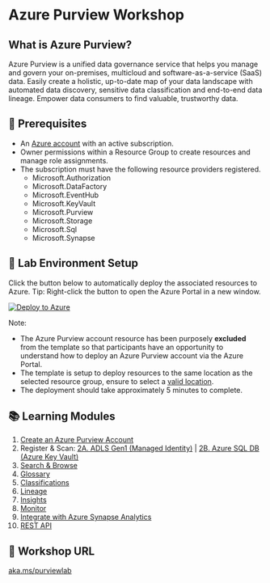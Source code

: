 # Azure Purview Workshop

## What is Azure Purview?

Azure Purview is a unified data governance service that helps you manage and govern your on-premises, multicloud and software-as-a-service (SaaS) data. Easily create a holistic, up-to-date map of your data landscape with automated data discovery, sensitive data classification and end-to-end data lineage. Empower data consumers to find valuable, trustworthy data.

## :thinking: Prerequisites

* An [Azure account](https://azure.microsoft.com/en-us/free/) with an active subscription.
* Owner permissions within a Resource Group to create resources and manage role assignments.
* The subscription must have the following resource providers registered.
    * Microsoft.Authorization
    * Microsoft.DataFactory
    * Microsoft.EventHub
    * Microsoft.KeyVault
    * Microsoft.Purview
    * Microsoft.Storage
    * Microsoft.Sql
    * Microsoft.Synapse
    


## :test_tube: Lab Environment Setup

Click the button below to automatically deploy the associated resources to Azure. Tip: Right-click the button to open the Azure Portal in a new window.

[![Deploy to Azure](https://aka.ms/deploytoazurebutton)](https://portal.azure.com/#create/Microsoft.Template/uri/https%3A%2F%2Fraw.githubusercontent.com%2Ftayganr%2Fpurviewlab%2Fmain%2Ftemplate%2Fazuredeploy.json)

Note:

* The Azure Purview account resource has been purposely **excluded** from the template so that participants have an opportunity to understand how to deploy an Azure Purview account via the Azure Portal.
* The template is setup to deploy resources to the same location as the selected resource group, ensure to select a [valid location](https://azure.microsoft.com/en-us/global-infrastructure/services/?products=purview&regions=all).
* The deployment should take approximately 5 minutes to complete.

## :books: Learning Modules

1. [Create an Azure Purview Account](./modules/module01.md)
2. Register & Scan: [2A. ADLS Gen1 (Managed Identity)](./modules/module02a.md) | [2B. Azure SQL DB (Azure Key Vault)](./modules/module02b.md)
3. [Search & Browse](./modules/module03.md)
4. [Glossary](./modules/module04.md)
5. [Classifications](./modules/module05.md)
6. [Lineage](./modules/module06.md)
7. [Insights](./modules/module07.md)
8. [Monitor](./modules/module08.md)
9. [Integrate with Azure Synapse Analytics](./modules/module09.md)
10. [REST API](./modules/module10.md)

## :link: Workshop URL
[aka.ms/purviewlab](https://aka.ms/purviewlab)
